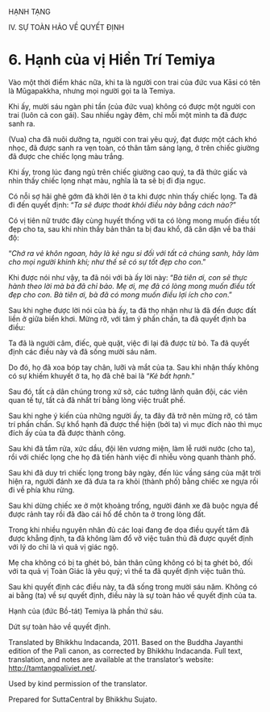 HẠNH TẠNG

IV. SỰ TOÀN HẢO VỀ QUYẾT ĐỊNH

# 6\. Hạnh của vị Hiền Trí Temiya

Vào một thời điểm khác nữa, khi ta là người con trai của đức vua Kāsi có tên là Mūgapakkha, nhưng mọi người gọi ta là Temiya.

Khi ấy, mười sáu ngàn phi tần (của đức vua) không có được một người con trai (luôn cả con gái). Sau nhiều ngày đêm, chỉ mỗi một mình ta đã được sanh ra.

(Vua) cha đã nuôi dưỡng ta, người con trai yêu quý, đạt được một cách khó nhọc, đã được sanh ra vẹn toàn, có thân tâm sáng lạng, ở trên chiếc giường đã được che chiếc lọng màu trắng.

Khi ấy, trong lúc đang ngủ trên chiếc giường cao quý, ta đã thức giấc và nhìn thấy chiếc lọng nhạt màu, nghĩa là ta sẽ bị đi địa ngục.

Có nỗi sợ hãi ghê gớm đã khởi lên ở ta khi được nhìn thấy chiếc lọng. Ta đã đi đến quyết định: “_Ta sẽ được thoát khỏi điều này_ _bằng cách nào?_”

Có vị tiên nữ trước đây cùng huyết thống với ta có lòng mong muốn điều tốt đẹp cho ta, sau khi nhìn thấy bản thân ta bị đau khổ, đã căn dặn về ba thái độ:

“_Chớ ra vẻ khôn ngoan, hãy là kẻ ngu si đối với tất cả chúng sanh, hãy làm cho mọi người khinh khi; như thế sẽ có sự tốt đẹp cho con_.”

Khi được nói như vậy, ta đã nói với bà ấy lời này: “_Bà tiên ơi, con sẽ thực hành theo lời mà bà đã chỉ bảo. Mẹ ơi, mẹ đã có lòng mong muốn điều tốt đẹp cho con. Bà tiên ơi, bà đã có mong muốn điều lợi ích cho con_.”

Sau khi nghe được lời nói của bà ấy, ta đã thọ nhận như là đã đến được đất liền ở giữa biển khơi. Mừng rỡ, với tâm ý phấn chấn, ta đã quyết định ba điều:

Ta đã là người câm, điếc, què quặt, việc đi lại đã được từ bỏ. Ta đã quyết định các điều này và đã sống mười sáu năm.

Do đó, họ đã xoa bóp tay chân, lưỡi và mắt của ta. Sau khi nhận thấy không có sự khiếm khuyết ở ta, họ đã chê bai là “_Kẻ bất hạnh_.”

Sau đó, tất cả dân chúng trong xứ sở, các tướng lãnh quân đội, các viên quan tế tự, tất cả đã nhất trí bằng lòng việc truất phế.

Sau khi nghe ý kiến của những người ấy, ta đây đã trở nên mừng rỡ, có tâm trí phấn chấn. Sự khổ hạnh đã được thể hiện (bởi ta) vì mục đích nào thì mục đích ấy của ta đã được thành công.

Sau khi đã tắm rửa, xức dầu, đội lên vương miện, làm lễ rưới nước (cho ta), rồi với chiếc lọng che họ đã tiến hành việc đi nhiễu vòng quanh thành phố.

Sau khi đã duy trì chiếc lọng trong bảy ngày, đến lúc vầng sáng của mặt trời hiện ra, người đánh xe đã đưa ta ra khỏi (thành phố) bằng chiếc xe ngựa rồi đi về phía khu rừng.

Sau khi dừng chiếc xe ở một khoảng trống, người đánh xe đã buộc ngựa để được rảnh tay rồi đã đào cái hố để chôn ta ở trong lòng đất.

Trong khi nhiều nguyên nhân đủ các loại đang đe dọa điều quyết tâm đã được khẳng định, ta đã không làm đổ vỡ việc tuân thủ đã được quyết định với lý do chỉ là vì quả vị giác ngộ.

Mẹ cha không có bị ta ghét bỏ, bản thân cũng không có bị ta ghét bỏ, đối với ta quả vị Toàn Giác là yêu quý; vì thế ta đã quyết định việc tuân thủ.

Sau khi quyết định các điều này, ta đã sống trong mười sáu năm. Không có ai bằng (ta) về sự quyết định, điều này là sự toàn hảo về quyết định của ta.

Hạnh của (đức Bồ-tát) Temiya là phần thứ sáu.

Dứt sự toàn hảo về quyết định.

Translated by Bhikkhu Indacanda, 2011. Based on the Buddha Jayanthi edition of the Pali canon, as corrected by Bhikkhu Indacanda. Full text, translation, and notes are available at the translator’s website: http://tamtangpaliviet.net/.

Used by kind permission of the translator.

Prepared for SuttaCentral by Bhikkhu Sujato.